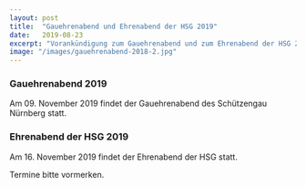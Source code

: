 ```yaml
---
layout: post
title:  "Gauehrenabend und Ehrenabend der HSG 2019"
date:   2019-08-23
excerpt: "Vorankündigung zum Gauehrenabend und zum Ehrenabend der HSG 2019"
image: "/images/gauehrenabend-2018-2.jpg"
---
```


### Gauehrenabend 2019

Am 09. November 2019 findet der Gauehrenabend des Schützengau Nürnberg statt.

### Ehrenabend der HSG 2019

Am 16. November 2019 findet der Ehrenabend der HSG statt.

Termine bitte vormerken.
